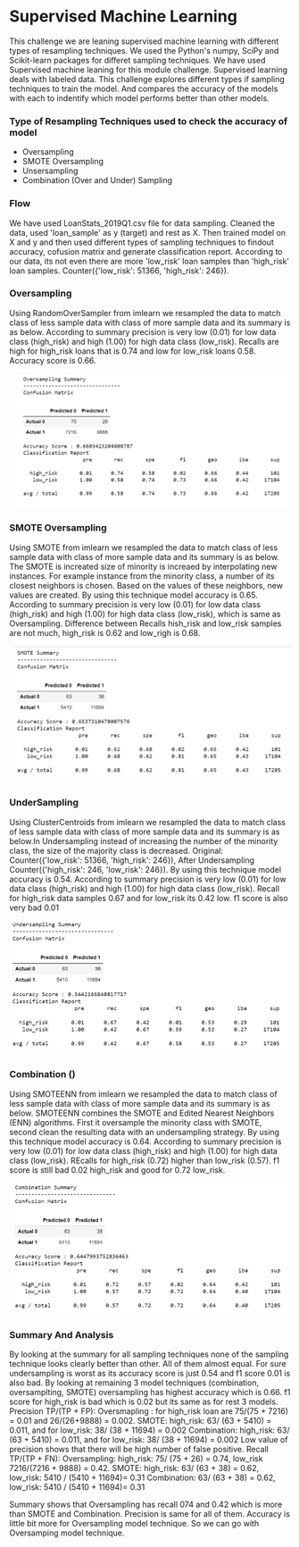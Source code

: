 # Supervised Machine Learning
This challenge we are leaning supervised machine learning with different types of resampling techniques. We used the Python's numpy, SciPy and Scikit-learn packages for differet sampling techniques. We have used Supervised machine leaning for this module challenge. Supervised learning deals with labeled data. This challenge explores different types if sampling techniques to train the model. And compares the accuracy of the models with each to indentify which model performs better than other models. 

### Type of Resampling Techniques used to check the accuracy of model
* Oversampling
* SMOTE Oversampling
* Unsersampling
* Combination (Over and Under) Sampling

### Flow
We have used LoanStats_2019Q1.csv file for data sampling. Cleaned the data, used 'loan_sample' as y (target) and rest as X. Then trained model on X and y and then used different types of sampling techniques to findout accuracy, cofusion matrix and generate classification report. According to our data, its not even there are more 'low_risk' loan samples than 'high_risk' loan samples. Counter({'low_risk': 51366, 'high_risk': 246}). 

### Oversampling
Using RandomOverSampler from imlearn we resampled the data to match class of less sample data with class of more sample data and its summary is as below. According to summary precision is very low (0.01) for low data class (high_risk) and high (1.00) for high data class (low_risk). Recalls are high for high_risk loans that is 0.74 and low for low_risk loans 0.58. Accuracy score is 0.66.

![Oversampling](images/oversampling.PNG)

### SMOTE Oversampling
Using SMOTE from imlearn we resampled the data to match class of less sample data with class of more sample data and its summary is as below. The SMOTE is increated size of minority is increaed by interpolating new instances. For example instance from the minority class, a number of its closest neighbors is chosen. Based on the values of these neighbors, new values are created. By using this technique model accuracy is 0.65. According to summary precision is very low (0.01) for low data class (high_risk) and high (1.00) for high data class (low_risk), which is same as Oversampling. Difference between Recalls hish_risk and low_risk samples are not much, high_risk is 0.62 and low_righ is 0.68.

![SMOTE](images/smote.PNG)

### UnderSampling
Using ClusterCentroids from imlearn we resampled the data to match class of less sample data with class of more sample data and its summary is as below.In Undersampling instead of increasing the number of the minority class, the size of the majority class is decreased. Original: Counter({'low_risk': 51366, 'high_risk': 246}), After Undersampling Counter({'high_risk': 246, 'low_risk': 246}). By using this technique model accuracy is 0.54. According to summary precision is very low (0.01) for low data class (high_risk) and high (1.00) for high data class (low_risk). Recall for high_risk data samples 0.67 and for low_risk its 0.42 low. f1 score is also very bad 0.01

![Undersampling](images/under.PNG)

### Combination ()
Using SMOTEENN from imlearn we resampled the data to match class of less sample data with class of more sample data and its summary is as below. SMOTEENN combines the SMOTE and Edited Nearest Neighbors (ENN) algorithms. First it oversample the minority class with SMOTE, second clean the resulting data with an undersampling strategy. By using this technique model accuracy is 0.64.  According to summary precision is very low (0.01) for low data class (high_risk) and high (1.00) for high data class (low_risk). REcalls for high_risk (0.72) higher than low_risk (0.57). f1 score is still bad 0.02 high_risk and good for 0.72 low_risk.

![Combination](images/combination.PNG)

### Summary And Analysis
By looking at the summary for all sampling techniques none of the sampling technique looks clearly better than other. All of them almost equal. For sure undersampling is worst as its accuracy score is just 0.54 and f1 score 0.01 is also bad.
By looking at remaining 3 model techniques (combination, oversamplting, SMOTE) oversampling has highest accuracy which is 0.66. f1 score for high_risk is bad which is 0.02 but its same as for rest 3 models. Precision TP/(TP + FP):
Oversmapling : for high_risk loan are 75/(75 +  7216) = 0.01 and 26/(26+9888) = 0.002. 
SMOTE: high_risk: 63/ (63 + 5410) = 0.011, and for low_risk: 38/ (38 + 11694) = 0.002
Combination: high_risk: 63/ (63 + 5410) = 0.011, and for low_risk: 38/ (38 + 11694) = 0.002
Low value of precision shows that there will be high number of false positive.
Recall TP/(TP + FN):
Oversampling: high_risk: 75/ (75 + 26) = 0.74, low_risk 7216/(7216 + 9888) = 0.42.
SMOTE: high_risk:  63/ (63 + 38) = 0.62, low_risk: 5410 / (5410 + 11694)= 0.31
Combination: 63/ (63 + 38) = 0.62, low_risk: 5410 / (5410 + 11694)= 0.31

Summary shows that Oversampling has recall 074 and 0.42 which is more than SMOTE and Combination. Precision is same for all of them. Accuracy is little bit more for Oversampling model technique. So we can go with Oversamping model technique.







